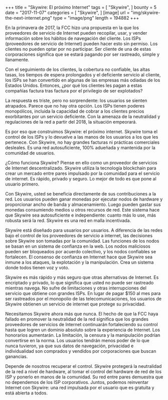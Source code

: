 +++ 
title = "Skywire: El próximo Internet" 
tags = [ 
    "Skywire", 
] 
bounty = 5 
date = "2017-11-07" 
categories = [ 
    "Skywire", 
]
[image]
    url = "img/skywire-the-next-internet.png"
    type = "image/png"
    length = 194882 
+++ 

En la primavera de 2017, la FCC hizo una propuesta en la que los proveedores
de servicio de Internet pueden recopilar, usar, y vender información sobre los
hábitos de navegación del cliente. Los ISPs (proveedores de servicio de Internet)
pueden hacer esto sin permiso. Los clientes no pueden optar por no participar.
Ser cliente de una de estas corporaciones significa que se estará pagando por
ser rastreado, simple y llanamente. 

Con el seguimiento de los clientes, la cobertura no confiable, las altas tasas,
los tiempos de espera prolongados y el deficiente servicio al cliente, los ISPs
se han convertido en algunas de las empresas más odiadas de los Estados Unidos.
Entonces, ¿por qué los clientes les pagan a estas compañías factura tras factura
por el privilegio de ser explotados? 

La respuesta es triste, pero no sorprendente: los usuarios se sienten atrapados.
Parece que no hay otra opción. Los ISPs tienen poderes monopólicos, incluida la
capacidad de cobrar a los clientes precios exorbitantes por un servicio deficiente.
Con la amenaza de la neutralidad y regulaciones de la red a partir del 2018, la 
situación empeorará.  

Es por eso que construimos Skywire: el próximo internet. Skywire toma el control 
de los ISPs y lo devuelve a las manos de los usuarios a los que les pertenece. 
Con Skywire, no hay grandes facturas ni prácticas comerciales desleales. Es una 
red autosuficiente, 100% adueñada y mantenida por la comunidad de usuarios. 

 ¿Cómo funciona Skywire? Piense en ello como un proveedor de servicios de Internet
 descentralizado. Skywire utiliza la tecnología blockchain para crear un
 mercado entre pares impulsado por la comunidad para el servicio de internet. Es 
 rápido, privado y seguro. Lo mejor de todo es que pone al usuario primero.  
 
Con Skywire, usted se beneficia directamente de sus contribuciones a la red. Los
usuarios pueden ganar monedas por ejecutar nodos de hardware y proporcionar ancho
de banda y almacenamiento. Luego pueden gastar sus monedas consumiendo medios u 
otros recursos de red. Este sistema hace que Skywire sea autosuficiente e 
independiente: cuanto más lo use, más robusta será la red. Skywire es una red en 
malla incentivada.  

Skywire está diseñado para usuarios por usuarios. A diferencia de las redes bajo el
control de los proveedores de servicio a internet, las decisiones sobre Skywire son
tomadas por la comunidad. Las funciones de los nodos se basan en un sistema de confianza
en la web. Los nodos maliciosos pueden ser bloqueados por acuerdo colectivo, y los 
nodos confiables se fortalecen. El consenso de confianza en Internet hace que Skywire
sea inmune a los ataques, la explotación y la manipulación. Crea un sistema donde todos
tienen voz y voto.

Skywire es más rápido y más seguro que otras alternativas de Internet. Es encriptado y
privado, lo que significa que usted no puede ser rastreado mientras navega. No sufre de
limitaciones y otras interrupciones del servicio que obtiene con grandes ISPs. En lugar
de pagar $150 al mes para ser rastreados por el monopolio de las telecomunicaciones,
los usuarios de Skywire obtienen un servicio de internet que protege su privacidad.  

Necesitamos Skywire ahora más que nunca. El hecho de que la FCC haya fallado en promover la neutralidad
de la red significa que los grandes proveedores de servicios de Internet continuarán fortaleciendo
su control hasta que logren un dominio absoluto sobre la experiencia de Internet. Los honorarios
aumentarán. La limitación, la censura y la manipulación podrían convertirse en la norma. Los usuarios
tendrán menos poder de lo que nunca tuvieron, ya que sus datos de navegación, privacidad e 
individualidad son comprados y vendidos por corporaciones que buscan ganancias.  

Depende de nosotros recuperar el control. Skywire protegerá la neutralidad de la red a 
nivel de hardware, al tomar el control del hardware de red de los ISP y ponerlo en manos
de la comunidad. Su red entre pares demuestra que no dependemos de los ISP corporativos.
Juntos, podemos reinventar Internet con Skywire: una red impulsada por el usuario que es
gratuita y está abierta a todos. 
